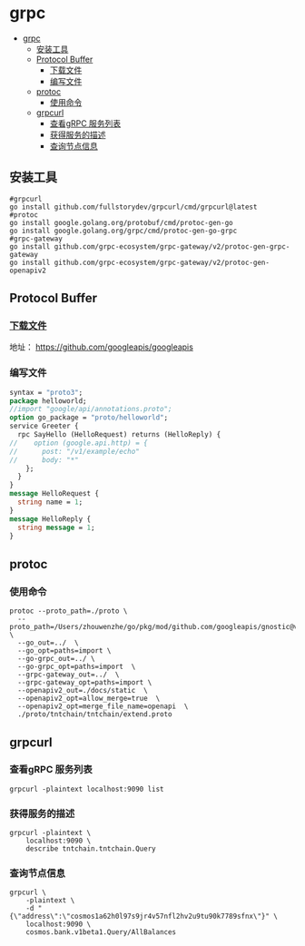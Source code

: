 # grpc
<!-- TOC -->
* [grpc](#grpc)
  * [安装工具](#安装工具)
  * [Protocol Buffer](#protocol-buffer)
    * [下载文件](#下载文件)
    * [编写文件](#编写文件)
  * [protoc](#protoc)
    * [使用命令](#使用命令)
  * [grpcurl](#grpcurl)
    * [查看gRPC 服务列表](#查看grpc-服务列表)
    * [获得服务的描述](#获得服务的描述)
    * [查询节点信息](#查询节点信息)
<!-- TOC -->
## 安装工具
```shell
#grpcurl
go install github.com/fullstorydev/grpcurl/cmd/grpcurl@latest
#protoc
go install google.golang.org/protobuf/cmd/protoc-gen-go
go install google.golang.org/grpc/cmd/protoc-gen-go-grpc
#grpc-gateway
go install github.com/grpc-ecosystem/grpc-gateway/v2/protoc-gen-grpc-gateway
go install github.com/grpc-ecosystem/grpc-gateway/v2/protoc-gen-openapiv2

```

##  Protocol Buffer
### [下载文件](https://github.com/googleapis/googleapis)
地址： https://github.com/googleapis/googleapis
### 编写文件
```protobuf
syntax = "proto3";
package helloworld;
//import "google/api/annotations.proto";
option go_package = "proto/helloworld";
service Greeter {
  rpc SayHello (HelloRequest) returns (HelloReply) {
//    option (google.api.http) = {
//      post: "/v1/example/echo"
//      body: "*"
    };
  }
}
message HelloRequest {
  string name = 1;
}
message HelloReply {
  string message = 1;
}
```
##  protoc
### 使用命令
```shell
protoc --proto_path=./proto \
  --proto_path=/Users/zhouwenzhe/go/pkg/mod/github.com/googleapis/gnostic@v0.5.5/third_party  \
  --go_out=../  \
  --go_opt=paths=import \
  --go-grpc_out=../ \
  --go-grpc_opt=paths=import  \
  --grpc-gateway_out=../  \
  --grpc-gateway_opt=paths=import \
  --openapiv2_out=./docs/static  \
  --openapiv2_opt=allow_merge=true  \
  --openapiv2_opt=merge_file_name=openapi  \
  ./proto/tntchain/tntchain/extend.proto

```
##  grpcurl
### 查看gRPC 服务列表

```shell
grpcurl -plaintext localhost:9090 list
```

### 获得服务的描述

```shell
grpcurl -plaintext \
    localhost:9090 \
    describe tntchain.tntchain.Query
```

### 查询节点信息

```shell
grpcurl \
    -plaintext \
    -d "{\"address\":\"cosmos1a62h0l97s9jr4v57nfl2hv2u9tu90k7789sfnx\"}" \
    localhost:9090 \
    cosmos.bank.v1beta1.Query/AllBalances
```
